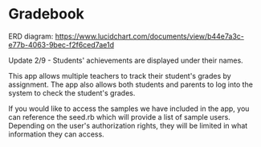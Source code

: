 # Gradebook

ERD diagram: https://www.lucidchart.com/documents/view/b44e7a3c-e77b-4063-9bec-f2f6ced7ae1d

Update 2/9 - Students' achievements are displayed under their names.

This app allows multiple teachers to track their student's grades by assignment. The app also allows both students and parents to log into the system to check the student's grades.

If you would like to access the samples we have included in the app, you can reference the seed.rb which will provide a list of sample users. Depending on the user's authorization rights, they will be limited in what information they can access.
